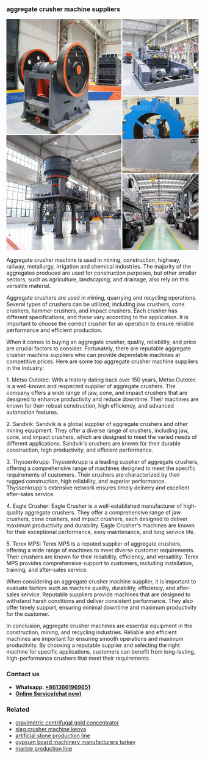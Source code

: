 <h3>aggregate crusher machine suppliers</h3><img src='1702952850.jpg' alt=''><p>Aggregate crusher machine is used in mining, construction, highway, railway, metallurgy, irrigation and chemical industries. The majority of the aggregates produced are used for construction purposes, but other smaller sectors, such as agriculture, landscaping, and drainage, also rely on this versatile material.</p><p>Aggregate crushers are used in mining, quarrying and recycling operations. Several types of crushers can be utilized, including jaw crushers, cone crushers, hammer crushers, and impact crushers. Each crusher has different specifications, and these vary according to the application. It is important to choose the correct crusher for an operation to ensure reliable performance and efficient production.</p><p>When it comes to buying an aggregate crusher, quality, reliability, and price are crucial factors to consider. Fortunately, there are reputable aggregate crusher machine suppliers who can provide dependable machines at competitive prices. Here are some top aggregate crusher machine suppliers in the industry:</p><p>1. Metso Outotec: With a history dating back over 150 years, Metso Outotec is a well-known and respected supplier of aggregate crushers. The company offers a wide range of jaw, cone, and impact crushers that are designed to enhance productivity and reduce downtime. Their machines are known for their robust construction, high efficiency, and advanced automation features.</p><p>2. Sandvik: Sandvik is a global supplier of aggregate crushers and other mining equipment. They offer a diverse range of crushers, including jaw, cone, and impact crushers, which are designed to meet the varied needs of different applications. Sandvik's crushers are known for their durable construction, high productivity, and efficient performance.</p><p>3. Thyssenkrupp: Thyssenkrupp is a leading supplier of aggregate crushers, offering a comprehensive range of machines designed to meet the specific requirements of customers. Their crushers are characterized by their rugged construction, high reliability, and superior performance. Thyssenkrupp's extensive network ensures timely delivery and excellent after-sales service.</p><p>4. Eagle Crusher: Eagle Crusher is a well-established manufacturer of high-quality aggregate crushers. They offer a comprehensive range of jaw crushers, cone crushers, and impact crushers, each designed to deliver maximum productivity and durability. Eagle Crusher's machines are known for their exceptional performance, easy maintenance, and long service life.</p><p>5. Terex MPS: Terex MPS is a reputed supplier of aggregate crushers, offering a wide range of machines to meet diverse customer requirements. Their crushers are known for their reliability, efficiency, and versatility. Terex MPS provides comprehensive support to customers, including installation, training, and after-sales service.</p><p>When considering an aggregate crusher machine supplier, it is important to evaluate factors such as machine quality, durability, efficiency, and after-sales service. Reputable suppliers provide machines that are designed to withstand harsh conditions and deliver consistent performance. They also offer timely support, ensuring minimal downtime and maximum productivity for the customer.</p><p>In conclusion, aggregate crusher machines are essential equipment in the construction, mining, and recycling industries. Reliable and efficient machines are important for ensuring smooth operations and maximum productivity. By choosing a reputable supplier and selecting the right machine for specific applications, customers can benefit from long-lasting, high-performance crushers that meet their requirements.</p><h3>Contact us</h3><ul><li><strong>Whatsapp:&nbsp;<a href="https://wa.me/8613661969651">+8613661969651</a></strong></li><li><a href="https://swt.shibang-china.com/?git&amp;zhl&amp;aggregate crusher machine suppliers"><strong>Online Service(chat now)</strong></a></li></ul><h3>Related</h3><ul><li><a href='gravimetric centrifugal gold concentrator.md'>gravimetric centrifugal gold concentrator</a></li><li><a href='slag crusher machine kenya.md'>slag crusher machine kenya</a></li><li><a href='artificial stone production line.md'>artificial stone production line</a></li><li><a href='gypsum board machinery manufacturers turkey.md'>gypsum board machinery manufacturers turkey</a></li><li><a href='marble production line.md'>marble production line</a></li></ul>